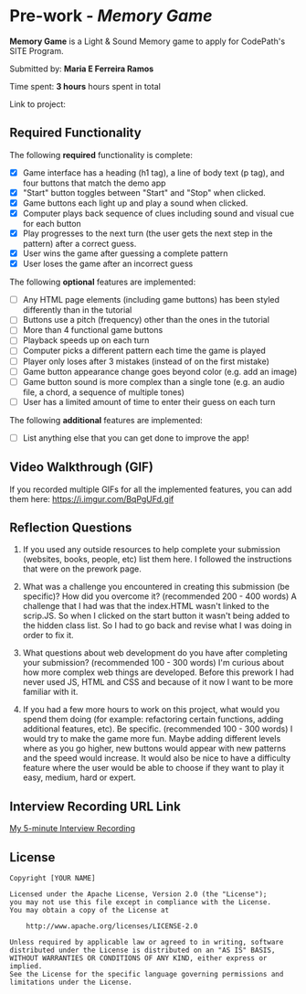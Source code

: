 # Pre-work - *Memory Game*

**Memory Game** is a Light & Sound Memory game to apply for CodePath's SITE Program. 

Submitted by: **Maria E Ferreira Ramos**

Time spent: **3 hours** hours spent in total

Link to project:

## Required Functionality

The following **required** functionality is complete:

* [x] Game interface has a heading (h1 tag), a line of body text (p tag), and four buttons that match the demo app
* [x] "Start" button toggles between "Start" and "Stop" when clicked. 
* [x] Game buttons each light up and play a sound when clicked. 
* [x] Computer plays back sequence of clues including sound and visual cue for each button
* [x] Play progresses to the next turn (the user gets the next step in the pattern) after a correct guess. 
* [x] User wins the game after guessing a complete pattern
* [x] User loses the game after an incorrect guess

The following **optional** features are implemented:

* [ ] Any HTML page elements (including game buttons) has been styled differently than in the tutorial
* [ ] Buttons use a pitch (frequency) other than the ones in the tutorial
* [ ] More than 4 functional game buttons
* [ ] Playback speeds up on each turn
* [ ] Computer picks a different pattern each time the game is played
* [ ] Player only loses after 3 mistakes (instead of on the first mistake)
* [ ] Game button appearance change goes beyond color (e.g. add an image)
* [ ] Game button sound is more complex than a single tone (e.g. an audio file, a chord, a sequence of multiple tones)
* [ ] User has a limited amount of time to enter their guess on each turn

The following **additional** features are implemented:

- [ ] List anything else that you can get done to improve the app!

## Video Walkthrough (GIF)

If you recorded multiple GIFs for all the implemented features, you can add them here:
https://i.imgur.com/BqPgUFd.gif

## Reflection Questions
1. If you used any outside resources to help complete your submission (websites, books, people, etc) list them here. 
I followed the instructions that were on the prework page.

2. What was a challenge you encountered in creating this submission (be specific)? How did you overcome it? (recommended 200 - 400 words) 
A challenge that I had was that the index.HTML wasn't linked to the scrip.JS. So when I clicked on the start button it wasn't being added to the hidden class list. So I had to go back and revise what I was doing in order to fix it.

3. What questions about web development do you have after completing your submission? (recommended 100 - 300 words) 
I'm curious about how more complex web things are developed. Before this prework I had never used JS, HTML and CSS and because of it now I want to be more familiar with it.

4. If you had a few more hours to work on this project, what would you spend them doing (for example: refactoring certain functions, adding additional features, etc). Be specific. (recommended 100 - 300 words) 
I would try to make the game more fun. Maybe adding different levels where as you go higher, new buttons would appear with new patterns and the speed would increase. It would also be nice to have a difficulty feature where the user would be able to choose if they want to play it easy, medium, hard or expert.



## Interview Recording URL Link

[My 5-minute Interview Recording](your-link-here)


## License

    Copyright [YOUR NAME]

    Licensed under the Apache License, Version 2.0 (the "License");
    you may not use this file except in compliance with the License.
    You may obtain a copy of the License at

        http://www.apache.org/licenses/LICENSE-2.0

    Unless required by applicable law or agreed to in writing, software
    distributed under the License is distributed on an "AS IS" BASIS,
    WITHOUT WARRANTIES OR CONDITIONS OF ANY KIND, either express or implied.
    See the License for the specific language governing permissions and
    limitations under the License.
